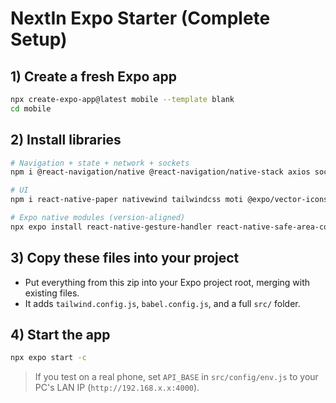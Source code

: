 # NextIn Expo Starter (Complete Setup)

## 1) Create a fresh Expo app
```bash
npx create-expo-app@latest mobile --template blank
cd mobile
```

## 2) Install libraries
```bash
# Navigation + state + network + sockets
npm i @react-navigation/native @react-navigation/native-stack axios socket.io-client zustand

# UI
npm i react-native-paper nativewind tailwindcss moti @expo/vector-icons

# Expo native modules (version-aligned)
npx expo install react-native-gesture-handler react-native-safe-area-context react-native-screens react-native-reanimated expo-linear-gradient expo-clipboard expo-haptics
```

## 3) Copy these files into your project
- Put everything from this zip into your Expo project root, merging with existing files.
- It adds `tailwind.config.js`, `babel.config.js`, and a full `src/` folder.

## 4) Start the app
```bash
npx expo start -c
```

> If you test on a real phone, set `API_BASE` in `src/config/env.js` to your PC's LAN IP (`http://192.168.x.x:4000`).

